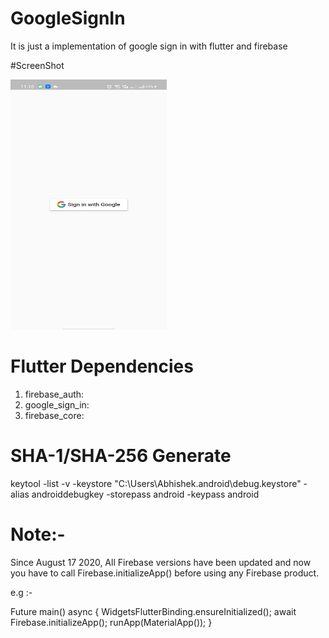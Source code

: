 # GoogleSignIn

It is just a implementation of google sign in with flutter and firebase

#ScreenShot

<img src="https://github.com/Abhishek-165/Flutter_googleSignIn_Firebase/blob/master/images/googleSIgnIN.jpeg" height="400" width="250" >

# Flutter Dependencies

  1) firebase_auth:
  2) google_sign_in:
  3) firebase_core:
  

# SHA-1/SHA-256 Generate 

keytool -list -v -keystore "C:\Users\Abhishek\.android\debug.keystore" -alias androiddebugkey -storepass android -keypass android


# Note:-

Since August 17 2020, All Firebase versions have been updated and now you have to call Firebase.initializeApp() before using any Firebase product.

e.g :-

Future<void> main() async {
  WidgetsFlutterBinding.ensureInitialized();
  await Firebase.initializeApp();
  runApp(MaterialApp());
}
